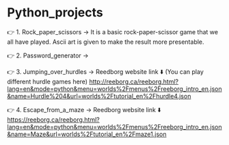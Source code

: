 # Python_projects

👉 1. Rock_paper_scissors -> It is a basic rock-paper-scissor game that we all have played. Ascii art is given to make the result more presentable.

👉 2. Password_generator ->

👉 3. Jumping_over_hurdles -> Reedborg website link ⬇️ (You can play different hurdle games here)
       http://reeborg.ca/reeborg.html?lang=en&mode=python&menu=worlds%2Fmenus%2Freeborg_intro_en.json&name=Hurdle%204&url=worlds%2Ftutorial_en%2Fhurdle4.json
    
👉 4. Escape_from_a_maze -> Reedborg website link ⬇️ 
       https://reeborg.ca/reeborg.html?lang=en&mode=python&menu=worlds%2Fmenus%2Freeborg_intro_en.json&name=Maze&url=worlds%2Ftutorial_en%2Fmaze1.json
